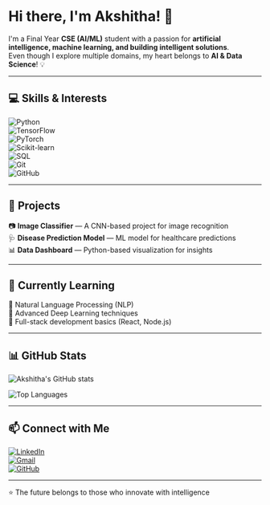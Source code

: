 # Hi there, I'm Akshitha! 👋  

I'm a Final Year **CSE (AI/ML)** student with a passion for **artificial intelligence, machine learning, and building intelligent solutions**.  
Even though I explore multiple domains, my heart belongs to **AI & Data Science**! 💡  

---

## 💻 Skills & Interests  
![Python](https://img.shields.io/badge/Python-3776AB?style=for-the-badge&logo=python&logoColor=white)  
![TensorFlow](https://img.shields.io/badge/TensorFlow-FF6F00?style=for-the-badge&logo=tensorflow&logoColor=white)  
![PyTorch](https://img.shields.io/badge/PyTorch-EE4C2C?style=for-the-badge&logo=pytorch&logoColor=white)  
![Scikit-learn](https://img.shields.io/badge/Scikit--learn-F7931E?style=for-the-badge&logo=scikit-learn&logoColor=white)  
![SQL](https://img.shields.io/badge/SQL-336791?style=for-the-badge&logo=postgresql&logoColor=white)  
![Git](https://img.shields.io/badge/Git-F05032?style=for-the-badge&logo=git&logoColor=white)  
![GitHub](https://img.shields.io/badge/GitHub-181717?style=for-the-badge&logo=github&logoColor=white)  

---

## 📌 Projects  
📷 **Image Classifier** — A CNN-based project for image recognition  
🩺 **Disease Prediction Model** — ML model for healthcare predictions  
📊 **Data Dashboard** — Python-based visualization for insights  

---

## 🌱 Currently Learning  
🔹 Natural Language Processing (NLP)  
🔹 Advanced Deep Learning techniques  
🔹 Full-stack development basics (React, Node.js)  

---

## 📊 GitHub Stats  
![Akshitha's GitHub stats](https://github-readme-stats.vercel.app/api?username=akshithaallam&show_icons=true&theme=radical)  

![Top Languages](https://github-readme-stats.vercel.app/api/top-langs/?username=akshithaallam&layout=compact&theme=radical)  

---

## 📫 Connect with Me  
[![LinkedIn](https://img.shields.io/badge/LinkedIn-0A66C2?style=for-the-badge&logo=linkedin&logoColor=white)](https://www.linkedin.com/)  
[![Gmail](https://img.shields.io/badge/Email-D14836?style=for-the-badge&logo=gmail&logoColor=white)](mailto:akshithaall)  
[![GitHub](https://img.shields.io/badge/GitHub-181717?style=for-the-badge&logo=github&logoColor=white)](https://github.com/akshithaallam)  

---

⭐ The future belongs to those who innovate with intelligence
